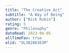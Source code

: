 ```yaml
---
title: "The Creative Act"
subtitle: "A Way of Being"
author: ["Rick Rubin"]
rating: 5
genre: "Philosophy"
dateRead: 2023-09-05
allTimeFav: true
olid: "OL38208363M"
---
```

